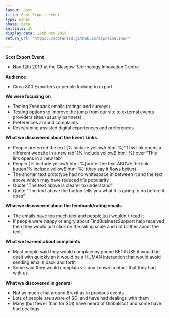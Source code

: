 ```yaml
---
layout: post
title: Scot Export event 
type: other
phase: beta
initials: mk
display_date: 12th Nov 2019
return_url: "https://scotentsd.github.io/sep/timeline/"

---
```


**Scot Export Event**
- Nov 12th 2019 at the Glasgow Technology Innovation Centre

**Audience**
- Circa 800 Exporters or people looking to export

**We were focusing on**
- Testing Feedback emails (ratings and surveys)
- Testing options to improve the jump from our site to external events providers sites (usually partners)
- Preferences around complaints
- Researching assisted digital experiences and preferences

**What we discovered about the Event Links**
- People preferred the text {% include yellowA.html %}"This link opens a different website in a new tab"{% include yellowB.html %} over "This link opens in a new tab"
- People {% include yellowA.html %}prefer the text ABOVE the link button{% include yellowB.html %} (they say it flows better)
- The shorter text prototype had no whitespace in between it and the text above which may have reduced it's popularity
- Quote "The text above is clearer to understand"
- Quote "The text above the button tells you what it is going to do before it does"

**What we discovered about the feedback/rating emails**
- The emails have too much text and people just wouldn't read it
- If people were happy or angry about FindBusinessSupport help received then they would just click on the rating scale and not bother about the text.

**What we learned about complaints**
- Most people said they would complain by phone BECAUSE it would be dealt with quickly an it would be a HUMAN interaction that would avoid sending emails back and forth
- Some said they would complain via any known contact that they had with us

**What we discovered in general**
- Not as much chat around Brexit as in previous events
- Lots of people are aware of SDI and have had dealings with them
- Many (but fewer than for SDI) have heard of Globalscot and some have had dealings

<!--more-->

